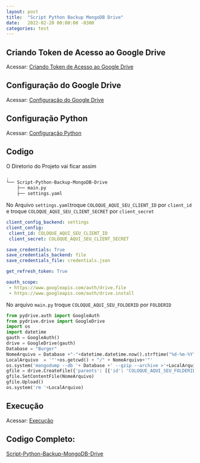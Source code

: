 ```yaml
---
layout: post
title:  "Script Python Backup MongoDB Drive"
date:   2022-02-20 00:00:00 -0300
categories: test
---
```

## Criando Token de Acesso ao Google Drive

Acessar:
[Criando Token de Acesso ao Google Drive](https://patrickcaloriocarvalho.github.io/test/2022/02/19/Script-Python-Backup-Mysql-Drive.html)

## Configuração do Google Drive

Acessar:
[Configuração do Google Drive](https://patrickcaloriocarvalho.github.io/test/2022/02/19/Script-Python-Backup-Mysql-Drive.html)


## Configuração Python 

Acessar:
[Configuração Python ](https://patrickcaloriocarvalho.github.io/test/2022/02/19/Script-Python-Backup-Mysql-Drive.html)

## Codigo 

O Diretorio do Projeto vai ficar assim
``` bash
.
└── Script-Python-Backup-MongoDB-Drive
    ├── main.py
    ├── settings.yaml
```

No Arquivo ``` settings.yaml ```troque ``` COLOQUE_AQUI_SEU_CLIENT_ID ``` por ``` client_id ``` e troque ``` COLOQUE_AQUI_SEU_CLIENT_SECRET ``` por ``` client_secret ```

 ``` yaml
client_config_backend: settings
client_config:
  client_id: COLOQUE_AQUI_SEU_CLIENT_ID
  client_secret: COLOQUE_AQUI_SEU_CLIENT_SECRET

save_credentials: True
save_credentials_backend: file
save_credentials_file: credentials.json

get_refresh_token: True

oauth_scope:
  - https://www.googleapis.com/auth/drive.file
  - https://www.googleapis.com/auth/drive.install

```

No arquivo ``` main.py ``` troque ``` COLOQUE_AQUI_SEU_FOLDERID ``` por ``` FOLDERID ```
``` python
from pydrive.auth import GoogleAuth
from pydrive.drive import GoogleDrive
import os
import datetime
gauth = GoogleAuth()           
drive = GoogleDrive(gauth) 
Database = "Burger"
NomeArquivo = Database +"-"+datetime.datetime.now().strftime("%d-%m-%Y") +".gz"
LocalArquivo  = '"'+os.getcwd() + "/" + NomeArquivo+'"'
os.system('mongodump --db '+ Database +' --gzip --archive >'+LocalArquivo+'')
gfile = drive.CreateFile({'parents': [{'id': 'COLOQUE_AQUI_SEU_FOLDERID'}]})
gfile.SetContentFile(NomeArquivo)
gfile.Upload()
os.system('rm '+LocalArquivo)
```

## Execução 
Acessar:
[Execução](https://patrickcaloriocarvalho.github.io/test/2022/02/19/Script-Python-Backup-Mysql-Drive.html)

## Codigo Completo:
[Script-Python-Backup-MongoDB-Drive](https://github.com/PatrickCalorioCarvalho/Script-Python-Backup-MongoDB-Drive)

